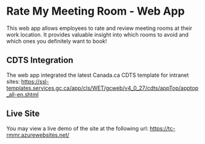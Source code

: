 # Rate My Meeting Room - Web App

This web app allows employees to rate and review meeting rooms at their work location.
It provides valuable insight into which rooms to avoid and which ones you definitely want to book!

## CDTS Integration

The web app integrated the latest Canada.ca CDTS template for intranet sites:
https://ssl-templates.services.gc.ca/app/cls/WET/gcweb/v4_0_27/cdts/appTop/apptop_all-en.shtml

## Live Site

You may view a live demo of the site at the following url:
https://tc-rmmr.azurewebsites.net/
